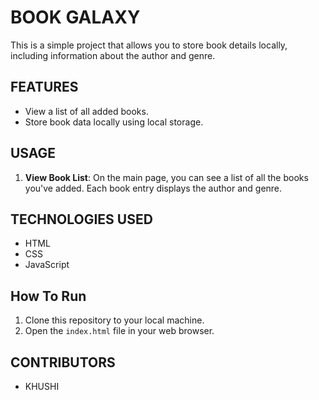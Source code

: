 # BOOK GALAXY

This is a simple project that allows you to store book details locally, including information about the author and genre.

## FEATURES

- View a list of all added books.
- Store book data locally using local storage.

## USAGE

1. **View Book List**: On the main page, you can see a list of all the books you've added. Each book entry displays the author and genre.

## TECHNOLOGIES USED

- HTML
- CSS
- JavaScript

## How To Run

1. Clone this repository to your local machine.
2. Open the `index.html` file in your web browser.

## CONTRIBUTORS

- KHUSHI


